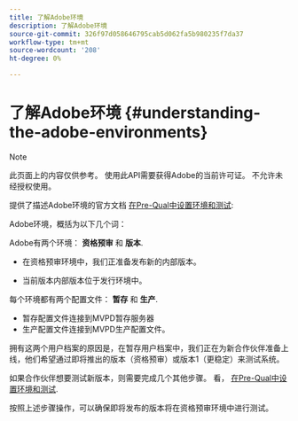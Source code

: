 ```yaml
---
title: 了解Adobe环境
description: 了解Adobe环境
source-git-commit: 326f97d058646795cab5d062fa5b980235f7da37
workflow-type: tm+mt
source-wordcount: '208'
ht-degree: 0%

---
```


# 了解Adobe环境 {#understanding-the-adobe-environments}

>[!NOTE]
>
>此页面上的内容仅供参考。 使用此API需要获得Adobe的当前许可证。 不允许未经授权使用。

提供了描述Adobe环境的官方文档 [在Pre-Qual中设置环境和测试](/help/authentication/setting-up-your-environment-and-testing-in-prequal.md):

Adobe环境，概括为以下几个词：

Adobe有两个环境： **资格预审** 和 **版本**.

* 在资格预审环境中，我们正准备发布新的内部版本。

* 当前版本内部版本位于发行环境中。

每个环境都有两个配置文件： **暂存** 和 **生产**.

* 暂存配置文件连接到MVPD暂存服务器
* 生产配置文件连接到MVPD生产配置文件。

拥有这两个用户档案的原因是，在暂存用户档案中，我们正在为新合作伙伴准备上线，他们希望通过即将推出的版本（资格预审）或版本1（更稳定）来测试系统。

如果合作伙伴想要测试新版本，则需要完成几个其他步骤。 看， [在Pre-Qual中设置环境和测试](/help/authentication/setting-up-your-environment-and-testing-in-prequal.md).

按照上述步骤操作，可以确保即将发布的版本将在资格预审环境中进行测试。
